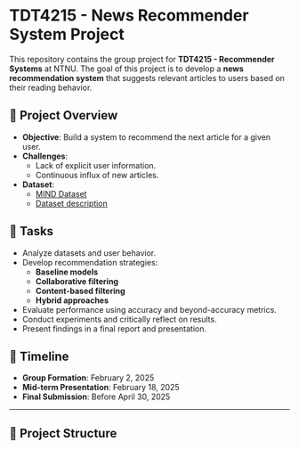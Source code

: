 # TDT4215 - News Recommender System Project

This repository contains the group project for **TDT4215 - Recommender Systems** at NTNU. The goal of this project is to develop a **news recommendation system** that suggests relevant articles to users based on their reading behavior.

## 📌 Project Overview

- **Objective**: Build a system to recommend the next article for a given user.
- **Challenges**:
  - Lack of explicit user information.
  - Continuous influx of new articles.
- **Dataset**:
  - [MIND Dataset](https://msnews.github.io/)
  - [Dataset description](https://github.com/msnews/msnews.github.io/blob/master/assets/doc/introduction.md)


## 🔧 Tasks

- Analyze datasets and user behavior.
- Develop recommendation strategies:
  - **Baseline models**
  - **Collaborative filtering**
  - **Content-based filtering**
  - **Hybrid approaches**
- Evaluate performance using accuracy and beyond-accuracy metrics.
- Conduct experiments and critically reflect on results.
- Present findings in a final report and presentation.

## 📅 Timeline

- **Group Formation**: February 2, 2025
- **Mid-term Presentation**: February 18, 2025
- **Final Submission**: Before April 30, 2025

---

## 📂 Project Structure

